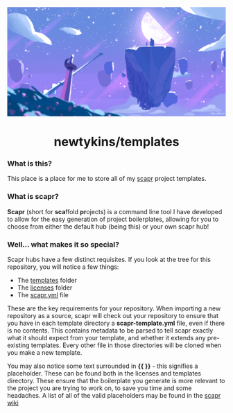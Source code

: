 <div align="center">
	<img src="banner.png" alt="newtykins/template">
	<h1>newtykins/templates</h1>
</div>

### What is this?

This place is a place for me to store all of my [scapr](https://github.com/newtykins/scapr) project templates.

### What is scapr?

**Scapr**  (short for **sca**ffold **pr**ojects) is a command line tool I have developed to allow for the easy generation of project boilerplates, allowing for you to choose from either the default hub (being this) or your own scapr hub!

### Well... what makes it so special?

Scapr hubs have a few distinct requisites. If you look at the tree for this repository, you will notice a few things:

- The [templates](templates) folder
- The [licenses](licenses) folder
- The [scapr.yml](scapr.yml) file

These are the key requirements for your repository. When importing a new repository as a source, scapr will check out your repository to ensure that you have in each template directory a **scapr-template.yml** file, even if there is no contents. This contains metadata to be parsed to tell scapr exactly what it should expect from your template, and whether it extends any pre-existing templates. Every other file in those directories will be cloned when you make a new template.

You may also notice some text surrounded in **{{ }}** - this signifies a placeholder. These can be found both in the licenses and templates directory. These ensure that the boilerplate you generate is more relevant to the project you are trying to work on, to save you time and some headaches. A list of all of the valid placeholders may be found in the [scapr wiki](https://github.com/scapr/scapr/wiki)
